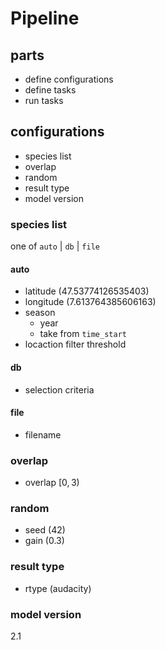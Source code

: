 # Pipeline

## parts

- define configurations
- define tasks
- run tasks

## configurations

- species list
- overlap
- random
- result type
- model version

### species list

one of `auto` | `db` | `file`

#### auto

- latitude (47.53774126535403)
- longitude (7.613764385606163)
- season
  - year
  - take from `time_start`
- locaction filter threshold

#### db

- selection criteria

#### file

- filename

### overlap

- overlap $[0, 3)$

### random

- seed (42)
- gain (0.3)

### result type

- rtype (audacity)

### model version

2.1
